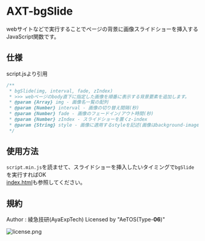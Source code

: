 # AXT-bgSlide

webサイトなどで実行することでページの背景に画像スライドショーを挿入するJavaScript関数です。

## 仕様

script.jsより引用

```js
/**
 * bgSlide(img, interval, fade, zIndex)
 * >>> webページのbody直下に指定した画像を順番に表示する背景要素を追加します。
 * @param {Array} img - 画像名一覧の配列
 * @param {Number} interval - 画像の切り替え間隔(秒)
 * @param {Number} fade - 画像のフェードイン/アウト時間(秒)
 * @param {Number} zIndex - スライドショーを置くz-index
 * @param {String} style - 画像に適用するstyleを記述(画像はbackground-imageなことに注意)
 */
```

## 使用方法

`script.min.js`を読ませて、スライドショーを挿入したいタイミングで`bgSlide`を実行すればOK  
[index.html](https://ayaexptech.github.io/AXT-bgSlide/)も参照してください。

## 規約

Author : 綾急技研(AyaExpTech)
Licensed by "AeTOS(Type-**06**)"

![license.png](https://qiita-image-store.s3.ap-northeast-1.amazonaws.com/0/2599149/1ff92d15-4ace-6c59-f629-01373db61b02.png)